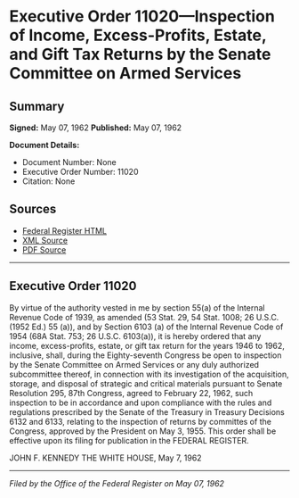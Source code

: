 # Executive Order 11020—Inspection of Income, Excess-Profits, Estate, and Gift Tax Returns by the Senate Committee on Armed Services

## Summary

**Signed:** May 07, 1962
**Published:** May 07, 1962

**Document Details:**
- Document Number: None
- Executive Order Number: 11020
- Citation: None

## Sources
- [Federal Register HTML](https://www.presidency.ucsb.edu/documents/executive-order-11020-inspection-income-excess-profits-estate-and-gift-tax-returns-the)
- [XML Source](None)
- [PDF Source](None)

---

## Executive Order 11020

By virtue of the authority vested in me by section 55(a) of the Internal Revenue Code of 1939, as amended (53 Stat. 29, 54 Stat. 1008; 26 U.S.C.(1952 Ed.) 55 (a)), and by Section 6103 (a) of the Internal Revenue Code of 1954 (68A Stat. 753; 26 U.S.C. 6103(a)), it is hereby ordered that any income, excess-profits, estate, or gift tax return for the years 1946 to 1962, inclusive, shall, during the Eighty-seventh Congress be open to inspection by the Senate Committee on Armed Services or any duly authorized subcommittee thereof, in connection with its investigation of the acquisition, storage, and disposal of strategic and critical materials pursuant to Senate Resolution 295, 87th Congress, agreed to February 22, 1962, such inspection to be in accordance and upon compliance with the rules and regulations prescribed by the Senate of the Treasury in Treasury Decisions 6132 and 6133, relating to the inspection of returns by committes of the Congress, approved by the President on May 3, 1955. This order shall be effective upon its filing for publication in the FEDERAL REGISTER.

JOHN F. KENNEDY
THE WHITE HOUSE,
May 7, 1962

---

*Filed by the Office of the Federal Register on May 07, 1962*
